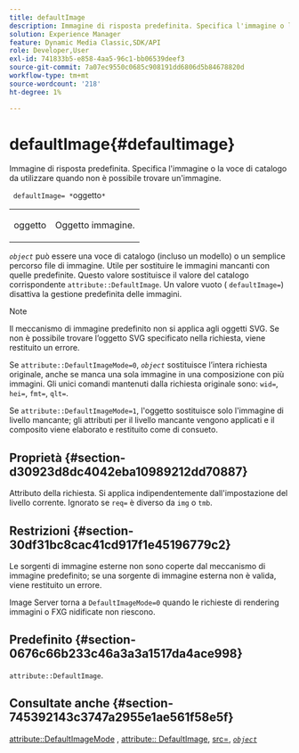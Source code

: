 ```yaml
---
title: defaultImage
description: Immagine di risposta predefinita. Specifica l'immagine o la voce di catalogo da utilizzare quando non è possibile trovare un'immagine.
solution: Experience Manager
feature: Dynamic Media Classic,SDK/API
role: Developer,User
exl-id: 741833b5-e858-4aa5-96c1-bb06539deef3
source-git-commit: 7a07ec9550c0685c908191dd6806d5b84678820d
workflow-type: tm+mt
source-wordcount: '218'
ht-degree: 1%

---
```


# defaultImage{#defaultimage}

Immagine di risposta predefinita. Specifica l&#39;immagine o la voce di catalogo da utilizzare quando non è possibile trovare un&#39;immagine.

` defaultImage= *`oggetto`*`

<table id="simpletable_C1FC14B7D9AE476DB2B10EB402944335"> 
 <tr class="strow"> 
  <td class="stentry"> <p> <span class="codeph"> <span class="varname"> oggetto </span> </span> </p> </td> 
  <td class="stentry"> <p>Oggetto immagine. </p> </td> 
 </tr> 
</table>

*`object`* può essere una voce di catalogo (incluso un modello) o un semplice percorso file di immagine. Utile per sostituire le immagini mancanti con quelle predefinite. Questo valore sostituisce il valore del catalogo corrispondente `attribute::DefaultImage`. Un valore vuoto ( `defaultImage=`) disattiva la gestione predefinita delle immagini.

>[!NOTE]
>
>Il meccanismo di immagine predefinito non si applica agli oggetti SVG. Se non è possibile trovare l’oggetto SVG specificato nella richiesta, viene restituito un errore.

Se `attribute::DefaultImageMode=0`, *`object`* sostituisce l’intera richiesta originale, anche se manca una sola immagine in una composizione con più immagini. Gli unici comandi mantenuti dalla richiesta originale sono: `wid=`, `hei=`, `fmt=`, `qlt=`.

Se `attribute::DefaultImageMode=1`, l&#39;oggetto sostituisce solo l&#39;immagine di livello mancante; gli attributi per il livello mancante vengono applicati e il composito viene elaborato e restituito come di consueto.

## Proprietà {#section-d30923d8dc4042eba10989212dd70887}

Attributo della richiesta. Si applica indipendentemente dall&#39;impostazione del livello corrente. Ignorato se `req=` è diverso da `img` o `tmb`.

## Restrizioni {#section-30df31bc8cac41cd917f1e45196779c2}

Le sorgenti di immagine esterne non sono coperte dal meccanismo di immagine predefinito; se una sorgente di immagine esterna non è valida, viene restituito un errore.

Image Server torna a `DefaultImageMode=0` quando le richieste di rendering immagini o FXG nidificate non riescono.

## Predefinito {#section-0676c66b233c46a3a3a1517da4ace998}

`attribute::DefaultImage`.

## Consultate anche {#section-745392143c3747a2955e1ae561f58e5f}

[attribute::DefaultImageMode](../../../../../is-api/image-catalog/image-serving-api-ref/c-image-catalog-reference/c-attributes-reference/r-defaultimagemode.md#reference-8a996af162f84e46bbe9e6e0d4e26782) , [attribute:: DefaultImage](../../../../../is-api/image-catalog/image-serving-api-ref/c-image-catalog-reference/c-attributes-reference/r-is-cat-defaultimage.md#reference-8e9900e129f54ed68462a3c2fc3bc433), [src=](../../../../../is-api/http-ref/image-serving-api-ref/c-http-protocol-reference/c-command-reference/r-src.md#reference-f6506637778c4c69bf106a7924a91ab1), [*`object`*](../../../../../is-api/http-ref/image-serving-api-ref/c-http-protocol-reference/c-data-types/r-object.md#reference-2591bd24548d462782c68d138ef795a0)
